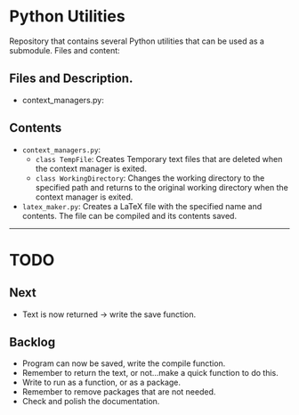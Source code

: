 # Python Utilities

Repository that contains several Python utilities that can be used as a
submodule. Files and content:

## Files and Description.

- context_managers.py:

## Contents

- `context_managers.py`:
  - `class TempFile`: Creates Temporary text files that are deleted when the
    context manager is exited.
  - `class WorkingDirectory`: Changes the working directory to the specified
    path and returns to the original working directory when the context manager
    is exited.
- `latex_maker.py`: Creates a LaTeX file with the specified name and
  contents. The file can be compiled and its contents saved.

---

# TODO

## Next

- Text is now returned -> write the save function.

## Backlog

- Program can now be saved, write the compile function.
- Remember to return the text, or not...make a quick function to do this.
- Write to run as a function,  or as a package.
- Remember to remove packages that are not needed.
- Check and polish the documentation.
